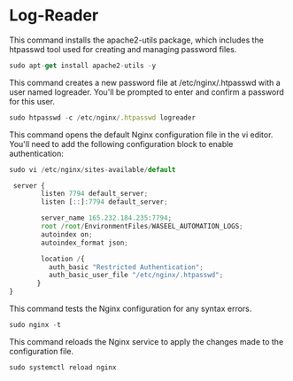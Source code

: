 # Log-Reader

This command installs the apache2-utils package, which includes the htpasswd tool used for creating and managing password files.
```javascript
sudo apt-get install apache2-utils -y
```
This command creates a new password file at /etc/nginx/.htpasswd with a user named logreader. You'll be prompted to enter and confirm a password for this user.
```javascript
sudo htpasswd -c /etc/nginx/.htpasswd logreader
```
This command opens the default Nginx configuration file in the vi editor. You'll need to add the following configuration block to enable authentication:
```javascript
sudo vi /etc/nginx/sites-available/default
```

```javascript
 server {
        listen 7794 default_server;
        listen [::]:7794 default_server;

        server_name 165.232.184.235:7794;
        root /root/EnvironmentFiles/WASEEL_AUTOMATION_LOGS;
        autoindex on;
        autoindex_format json;

        location /{
          auth_basic "Restricted Authentication";
          auth_basic_user_file "/etc/nginx/.htpasswd";
       }
}
```
This command tests the Nginx configuration for any syntax errors.
```javascript
sudo nginx -t
```
This command reloads the Nginx service to apply the changes made to the configuration file.
```javascript
sudo systemctl reload nginx
```
